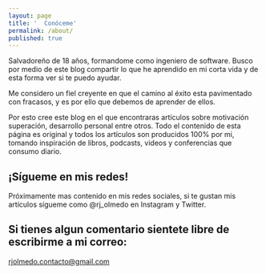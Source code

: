 ```yaml
---
layout: page
title: '  Conóceme'
permalink: /about/
published: true
---
```


Salvadoreño de 18 años, formandome como ingeniero de software. Busco por medio de este blog compartir lo que he aprendido en mi corta vida y de esta forma ver si te puedo ayudar.

Me considero un fiel creyente en que el camino al éxito esta pavimentado con fracasos, y es por ello que debemos de aprender de ellos.

Por esto cree este blog en el que encontraras artículos sobre motivación superación, desarrollo personal entre otros. Todo el contenido de esta página es original y todos los artículos son producidos 100% por mi, tomando inspiración de libros, podcasts, videos y conferencias que consumo diario.

##  ¡Sígueme en mis redes!
Próximamente mas contenido en mis redes sociales, si te gustan mis artículos sígueme como @rj_olmedo en Instagram y Twitter.

##  Si tienes algun comentario sientete libre de escribirme a mi correo:
[rjolmedo.contacto@gmail.com](mailto:rjolmedo.contacto@gmail.com)
